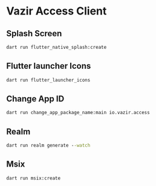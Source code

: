 # Vazir Access Client

## Splash Screen

```cmd
dart run flutter_native_splash:create
```

## Flutter launcher Icons

```cmd
dart run flutter_launcher_icons
```

## Change App ID

```cmd
dart run change_app_package_name:main io.vazir.access
```

## Realm

```cmd
dart run realm generate --watch
```

## Msix

```cmd
dart run msix:create
```
